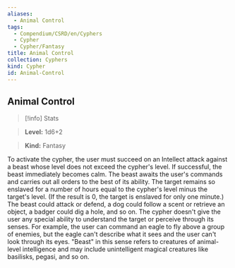 ```yaml
---
aliases:
  - Animal Control
tags:
  - Compendium/CSRD/en/Cyphers
  - Cypher
  - Cypher/Fantasy
title: Animal Control
collection: Cyphers
kind: Cypher
id: Animal-Control
---
```

## Animal Control    
>[!info] Stats    
> **Level:** 1d6+2    
> **Kind:** Fantasy  
    
To activate the cypher, the user must succeed on an Intellect attack against a beast whose level does not exceed the cypher's level. If successful, the beast immediately becomes calm. The beast awaits the user's commands and carries out all orders to the best of its ability. The target remains so enslaved for a number of hours equal to the cypher's level minus the target's level. (If the result is 0, the target is enslaved for only one minute.) The beast could attack or defend, a dog could follow a scent or retrieve an object, a badger could dig a hole, and so on. The cypher doesn't give the user any special ability to understand the target or perceive through its senses. For example, the user can command an eagle to fly above a group of enemies, but the eagle can't describe what it sees and the user can't look through its eyes. "Beast" in this sense refers to creatures of animal-level intelligence and may include unintelligent magical creatures like basilisks, pegasi, and so on.
